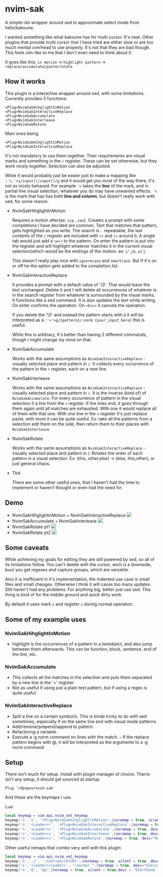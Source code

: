 # nvim-sak

A simple-ish wrapper around sed to approximate select mode from
helix/kakoune.

I wanted something like what kakoune has for multi cursor. It's neat. Other
plugins that provide multi cursor that I have tried are either slow or are too
much mental overhead to use properly. It's not that they are bad though. This
feels vim-like to me that I don't even need to think about it.

It goes like this: ```in motion``` -> ```highlight pattern``` -> ```replace/accumulate/paste/rotate```

## How it works

This plugin is a interactive wrapper around sed, with some limitations.
Currently provides 5 functions:
``` vim
<Plug>NvimSakHihglightInMotion 
<Plug>NvimSakInteractiveReplace 
<Plug>NvimSakAccumulate
<Plug>NvimSakInterleave
<Plug>NvimSakRotate
```
Main ones being
``` vim
<Plug>NvimSakHihglightInMotion
<Plug>NvimSakInteractiveReplace
```
It's not mandatory to use them together. Their requirements are visual marks and
something in the ```/``` register. These can be set otherwise, but they work
nicely together. Selection can also be adjusted.

While it would probably just be easier just to make a mapping like ```
:'<,'>s/input()/input()/g``` and it would get you most of the way there, it's not as nicely
behaved. For example ```'<``` takes the **line** of the mark, and in partial
line visual selection, whatever you do may have unwanted effects. ``` `< ``` is
the mark that has has both **line and column**, but doesn't really work with sed,
for some reason.

 - <Plug>NvimSakHihglightInMotion

    Requires a motion after(ex: ```sip``` , ```sas```). Creates a prompt with
    some completions I have decided are common. Text that matches that pattern,
    gets highlighted as you write. The search is ```.``` repeatable, the last
    contents of the ```/``` register are included with ```\<``` and ```\>```
    around it. A single tab would just add a ```\w\+``` to the pattern. On enter
    the pattern is put into the register and will highlight whatever matches it
    in the current visual selection(which would be the endings of the motion.
    ex: ```i"```,```ib```, ```a{``` ).

   This doesn't really play nice with ```ignorecase``` and ```smartcase```.  But
   If it's on or off he the option gets added to the completion list.

 - <Plug>NvimSakInteractiveReplace
   
   It provides a prompt with a default value of '\0'. That would leave the text
   unchanged. Delete it and t will delete all occurrences of whatever is in the
   search register from whatever is surrounded by the visual marks. It functions
   like a sed command. It is also updates the text while writing. On enter
   confirms the operation. On ```<Esc>``` it cancels the operation. 

   If you delete the '\0' and instead the pattern starts with ```@``` it will be
   interpreted as a ```:'<'>g/{pattern}/:norm {your_input_here}``` this is useful.

   While this is arbitrary, It's better than having 2 different commands,
   though I might change my mind on that.

 - <Plug>NvimSakAccumulate
   
   Works with the same assumptions as ```NivmSakInteractiveReplace``` - visually selected
   place and pattern in ```/```. It collects every occurrence of the pattern in the
   ```+``` register, each on a new line.

 - <Plug>NvimSakInterleave
   
   Works with the same assumptions as ```NvimSakInteractiveReplace``` - visually
   selected place and pattern in ```/```. It is the inverse (kind of) of
   ```NvimSakAccumulate```. For every occurrence of pattern in the visual
   selection it a line from the ```+``` register. If the lines end, it goes
   through them again until all matches are exhausted. With one it would replace
   all of them with that one. With one line in the ```+``` register it's just
   replace paste, with more it can be quite useful. Ex: take all the patterns
   from a selection edit them on the side, then return them to their places with
   ```NvimSakInterleave```.

 - <Plug>NvimSakRotate
   
   Works with the same assumptions as ```NvimSakInteractiveReplace``` - visually selected
   place and pattern in /. Rotates the order of each pattern in a visual selection.
   Ex: (this, other,else) -> (else, this,other), or just general chaos.

- Tbd
  
  There are some other useful ones, that I haven't had the time to implement or
  haven't thought or even had the need for.


## Demo
 - NvimSakHihglightInMotion + NvimSakInteractiveReplace 
![](demos/demo_highandrepl.gif)
 - NvimSakAccumulate + NvimSakInterleave 
![](demos/demo_accinterlave.gif)
 - NvimSakRotate pt1
![](demos/demo_swap1.gif)
 - NvimSakRotate pt2
![](demos/demo_swap2.gif)

## Some caveats
While achieving my goals for editing they are still powered by sed, so all of
its limitations follow. You can't delete with the cursor, wich is a downside,
buut you get regexes and capture groups, which are versatile.

Also it is inefficient in it's implementation, the indented use case is small
files and small changes. Otherwise I think it will cause too many updates. Still
haven't had any problems. For anything big, better just use sed. This thing is
kind of for the middle ground and quick dirty work.

By default it uses mark `z` and register `z` during normal operation.

## Some of my example uses
### NvimSakHihglightInMotion
- highlight ls the occurrences of a pattern in a textobject, and also jump
  between them afterwards. This can be function, block, sentence, end of the line, etc.

### NvimSakAccumulate
- This collects all the matches in the selection and puts them separated by a
  new line in the '+' register
- Not as useful if using just a plain text pattern, but if using a regex is
  quite useful

### NvimSakInteractiveReplace
- Split a line on a certain symbol/s. This is kinda tricky to do with sed
  sometimes, especially if on the same line and with visual mode patterns.
- Add/remove/prepend/append to pattern.
- Refactoring a variable.
- Execute a :g norm command on lines with the match. - If the replace pattern
  begins with @, it will be interpreted as the arguments to a :g norm command

## Setup
There isn't much for setup. Install with plugin manager of choice. Therre isn't any setup, it should get sourced at startup.

``` vim
Plug 'rdpopov/nvim-sak'
```

And these are the keymaps I use.

Lua:

``` lua
local keymap = vim.api.nvim_set_keymap
keymap('n','s', '<Plug>NvimSakHihglightInMotion',{noremap = true, silent = true, desc="Highlight in current motion"})
keymap('n','<Leader>r', '<Plug>NvimSakInteractiveReplace',{noremap = true, silent = true, desc="Replace in visuial selection"})
keymap('n','<Leader>c', '<Plug>NvimSakAccumulate',{noremap = true, desc="Accumilate strings matching the pattern in visal selection"})
keymap('n','<Leader>i', '<Plug>NvimSakInterleave',{noremap = true, desc="Repace pattern in selection with strings from + registe"})
keymap('n','<Leader>s', '<Plug>NvimSakRotate',{noremap = true, desc="Rotatates the places of the selected pattern in visual selection"})
```

Other useful remaps that combo very well with this plugin:

``` lua
local keymap = vim.api.nvim_set_keymap
keymap('n',',/', ':nohlsearch<CR>',{noremap = true, silent = true ,desc="Turn temporarily searching highlight off"})
keymap('x','<leader><leader>', ":normal ",{noremap = true, desc="Execute normal mode command over visual selecetion"})
keymap('n','Q', '@q',{noremap = true, silent = true,desc = "Shorthand for executing register q"})
```
